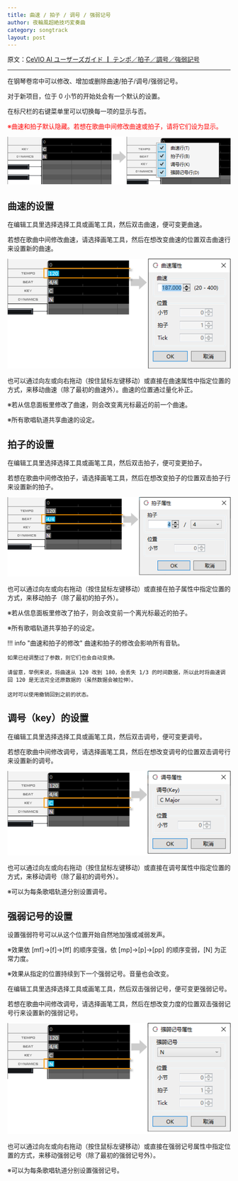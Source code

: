 ```yaml
---
title: 曲速 / 拍子 / 调号 / 强弱记号
author: 夜輪風超絶技巧変奏曲
category: songtrack
layout: post
---
```

原文：[CeVIO AI ユーザーズガイド ┃ テンポ／拍子／調号／強弱記号](https://cevio.jp/guide/cevio_ai/songtrack/songtrack/)

---

在钢琴卷帘中可以修改、增加或删除曲速/拍子/调号/强弱记号。

对于新项目，位于 0 小节的开始处会有一个默认的设置。

在标尺栏的右键菜单里可以切换每一项的显示与否。

<span style="color: red">※曲速和拍子默认隐藏。若想在歌曲中间修改曲速或拍子，请将它们设为显示。</span>

![setting](images/songtrack_copy_1.png)

## 曲速的设置

在编辑工具里选择选择工具或画笔工具，然后双击曲速，便可变更曲速。

若想在歌曲中间修改曲速，请选择画笔工具，然后在想改变曲速的位置双击曲速行来设置新的曲速。

![set new tempo](images/songtrack_copy_2.png)

也可以通过向左或向右拖动（按住鼠标左键移动）或直接在曲速属性中指定位置的方式，来移动曲速（除了最初的曲速外）。曲速的位置通过量化补正。

※若从信息面板里修改了曲速，则会改变离光标最近的前一个曲速。

※所有歌唱轨道共享曲速的设定。

## 拍子的设置

在编辑工具里选择选择工具或画笔工具，然后双击拍子，便可变更拍子。

若想在歌曲中间修改拍子，请选择画笔工具，然后在想改变拍子的位置双击拍子行来设置新的拍子。

![set new beat](images/songtrack_copy_3.png)

也可以通过向左或向右拖动（按住鼠标左键移动）或直接在拍子属性中指定位置的方式，来移动拍子（除了最初的拍子外）。

※若从信息面板里修改了拍子，则会改变前一个离光标最近的拍子。

※所有歌唱轨道共享拍子的设定。

!!! info "曲速和拍子的修改"
    曲速和拍子的修改会影响所有音轨。

    如果已经调整过了参数，则它们也会自动变换。

    请留意，举例来说，将曲速从 120 改到 180，会丢失 1/3 的时间数据，所以此时将曲速调回 120 是无法完全还原数据的（虽然数据会被拉伸）。

    这时可以使用撤销回到之前的状态。

## 调号（key）的设置

在编辑工具里选择选择工具或画笔工具，然后双击调号，便可变更调号。

若想在歌曲中间修改调号，请选择画笔工具，然后在想改变调号的位置双击调号行来设置新的调号。

![set new key](images/songtrack_copy_4.png)

也可以通过向左或向右拖动（按住鼠标左键移动）或直接在调号属性中指定位置的方式，来移动调号（除了最初的调号外）。

※可以为每条歌唱轨道分别设置调号。

## 强弱记号的设置

设置强弱符号可以从这个位置开始自然地加强或减弱发声。

※效果依 [mf]→[f]→[ff] 的顺序变强，依 [mp]→[p]→[pp] 的顺序变弱，[N] 为正常力度。

※效果从指定的位置持续到下一个强弱记号。音量也会改变。

在编辑工具里选择选择工具或画笔工具，然后双击强弱记号，便可变更强弱记号。

若想在歌曲中间修改调号，请选择画笔工具，然后在想改变力度的位置双击强弱记号行来设置新的强弱记号。

![set new dynamics](images/songtrack_copy_5.png)

也可以通过向左或向右拖动（按住鼠标左键移动）或直接在强弱记号属性中指定位置的方式，来移动强弱记号（除了最初的强弱记号外）。

※可以为每条歌唱轨道分别设置强弱记号。
